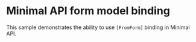 # Minimal API form model binding

This sample demonstrates the ability to use `[FromForm]` binding in Minimal API.